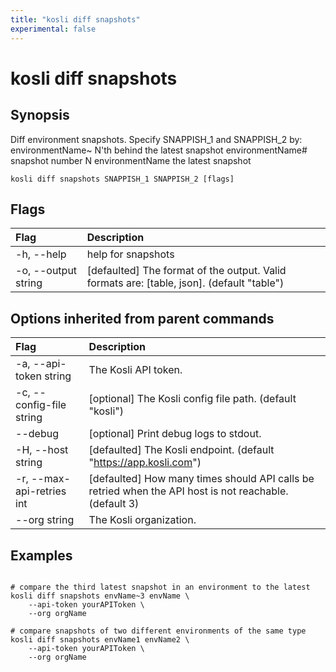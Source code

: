```yaml
---
title: "kosli diff snapshots"
experimental: false
---
```


# kosli diff snapshots

## Synopsis

Diff environment snapshots.
Specify SNAPPISH_1 and SNAPPISH_2 by:
	environmentName~<N>  N'th behind the latest snapshot
	environmentName#<N>  snapshot number N
	environmentName      the latest snapshot

```shell
kosli diff snapshots SNAPPISH_1 SNAPPISH_2 [flags]
```

## Flags
| Flag | Description |
| :--- | :--- |
|    -h, --help  |  help for snapshots  |
|    -o, --output string  |  [defaulted] The format of the output. Valid formats are: [table, json]. (default "table")  |


## Options inherited from parent commands
| Flag | Description |
| :--- | :--- |
|    -a, --api-token string  |  The Kosli API token.  |
|    -c, --config-file string  |  [optional] The Kosli config file path. (default "kosli")  |
|        --debug  |  [optional] Print debug logs to stdout.  |
|    -H, --host string  |  [defaulted] The Kosli endpoint. (default "https://app.kosli.com")  |
|    -r, --max-api-retries int  |  [defaulted] How many times should API calls be retried when the API host is not reachable. (default 3)  |
|        --org string  |  The Kosli organization.  |


## Examples

```shell

# compare the third latest snapshot in an environment to the latest
kosli diff snapshots envName~3 envName \
	--api-token yourAPIToken \
	--org orgName
	
# compare snapshots of two different environments of the same type
kosli diff snapshots envName1 envName2 \
	--api-token yourAPIToken \
	--org orgName
```

